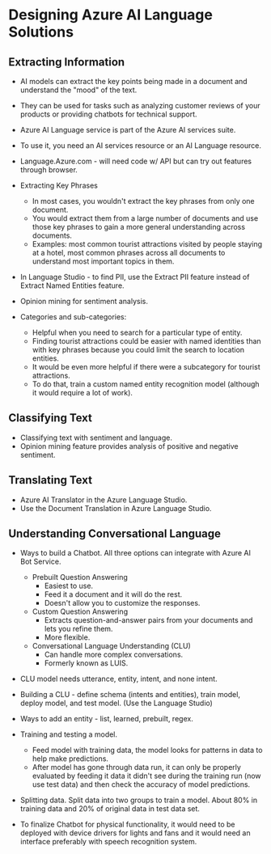 # Designing Azure AI Language Solutions

## Extracting Information
- AI models can extract the key points being made in a document and understand the "mood" of the text.
- They can be used for tasks such as analyzing customer reviews of your products or providing chatbots for technical support.
- Azure AI Language service is part of the Azure AI services suite.
- To use it, you need an AI services resource or an AI Language resource.

- Language.Azure.com - will need code w/ API but can try out features through browser.

- Extracting Key Phrases
    - In most cases, you wouldn't extract the key phrases from only one document.
    - You would extract them from a large number of documents and use those key phrases to gain a more general understanding across documents.
    - Examples: most common tourist attractions visited by people staying at a hotel, most common phrases across all documents to understand most important topics in them.

- In Language Studio - to find PII, use the Extract PII feature instead of Extract Named Entities feature.

- Opinion mining for sentiment analysis.

- Categories and sub-categories:
    - Helpful when you need to search for a particular type of entity.
    - Finding tourist attractions could be easier with named identities than with key phrases because you could limit the search to location entities.
    - It would be even more helpful if there were a subcategory for tourist attractions.
    - To do that, train a custom named entity recognition model (although it would require a lot of work).

## Classifying Text
- Classifying text with sentiment and language.
- Opinion mining feature provides analysis of positive and negative sentiment.

## Translating Text
- Azure AI Translator in the Azure Language Studio.
- Use the Document Translation in Azure Language Studio.

## Understanding Conversational Language
- Ways to build a Chatbot. All three options can integrate with Azure AI Bot Service.
    - Prebuilt Question Answering
        - Easiest to use.
        - Feed it a document and it will do the rest.
        - Doesn't allow you to customize the responses.
    - Custom Question Answering
        - Extracts question-and-answer pairs from your documents and lets you refine them.
        - More flexible.
    - Conversational Language Understanding (CLU)
        - Can handle more complex conversations.
        - Formerly known as LUIS.
        
- CLU model needs utterance, entity, intent, and none intent.
- Building a CLU - define schema (intents and entities), train model, deploy model, and test model. (Use the Language Studio)
- Ways to add an entity - list, learned, prebuilt, regex.

- Training and testing a model.
    - Feed model with training data, the model looks for patterns in data to help make predictions.
    - After model has gone through data run, it can only be properly evaluated by feeding it data it didn't see during the training run (now use test data) and then check the accuracy of model predictions.

- Splitting data. Split data into two groups to train a model. About 80% in training data and 20% of original data in test data set.

- To finalize Chatbot for physical functionality, it would need to be deployed with device drivers for lights and fans and it would need an interface preferably with speech recognition system.